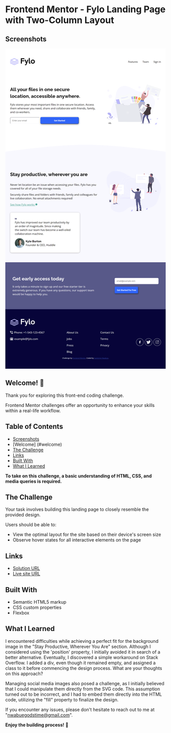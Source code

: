 # Frontend Mentor - Fylo Landing Page with Two-Column Layout


## Screenshots

![Design preview for the Fylo Landing Page with Two-Column Layout challenge](./design-result/result-design.png)

## Welcome! 👋

Thank you for exploring this front-end coding challenge.

Frontend Mentor challenges offer an opportunity to enhance your skills within a real-life workflow.

## Table of Contents

- [Screenshots](#screenshots)
- [Welcome] (#welcome)
- [The Challenge](#the-challenge)
- [Links](#links)
- [Built With](#built-with)
- [What I Learned](#what-i-learned)

**To take on this challenge, a basic understanding of HTML, CSS, and media queries is required.**

## The Challenge

Your task involves building this landing page to closely resemble the provided design.

Users should be able to:

- View the optimal layout for the site based on their device's screen size
- Observe hover states for all interactive elements on the page

## Links

- [Solution URL](https://www.frontendmentor.io/solutions/responsive-landing-page-using-flexbox--yr8v2lcG9)
- [Live site URL](https://godstimenwabue.github.io/fylo-landing-page-with-two-column-layout-master/)

## Built With

- Semantic HTML5 markup
- CSS custom properties
- Flexbox

## What I Learned

I encountered difficulties while achieving a perfect fit for the background image in the "Stay Productive, Wherever You Are" section. Although I considered using the 'position' property, I initially avoided it in search of a better alternative. Eventually, I discovered a simple workaround on Stack Overflow. I added a div, even though it remained empty, and assigned a class to it before commencing the design process. What are your thoughts on this approach?

Managing social media images also posed a challenge, as I initially believed that I could manipulate them directly from the SVG code. This assumption turned out to be incorrect, and I had to embed them directly into the HTML code, utilizing the "fill" property to finalize the design.

If you encounter any issues, please don't hesitate to reach out to me at "nwabuegodstime@gmail.com".

**Enjoy the building process!** 🚀
